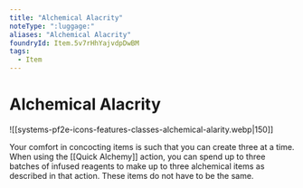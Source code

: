 ```yaml
---
title: "Alchemical Alacrity"
noteType: ":luggage:"
aliases: "Alchemical Alacrity"
foundryId: Item.5v7rHhYajvdpDwBM
tags:
  - Item
---
```


# Alchemical Alacrity
![[systems-pf2e-icons-features-classes-alchemical-alarity.webp|150]]

Your comfort in concocting items is such that you can create three at a time. When using the [[Quick Alchemy]] action, you can spend up to three batches of infused reagents to make up to three alchemical items as described in that action. These items do not have to be the same.

